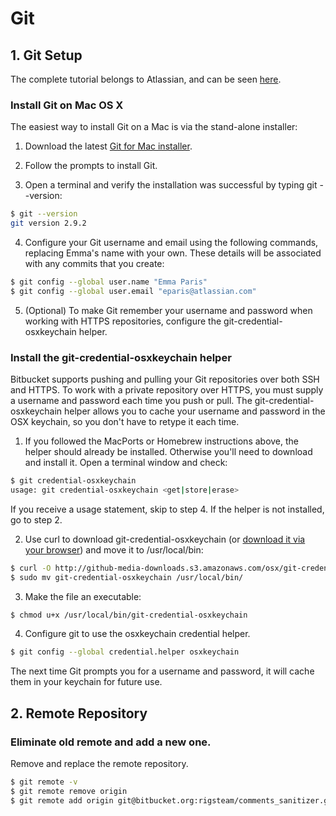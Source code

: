 # Git

## 1. Git Setup

The complete tutorial belongs to Atlassian, and can be seen [here](https://www.atlassian.com/git/tutorials/install-git).

### Install Git on Mac OS X

The easiest way to install Git on a Mac is via the stand-alone installer:

1. Download the latest [Git for Mac installer](https://sourceforge.net/projects/git-osx-installer/files/).

2. Follow the prompts to install Git.

3. Open a terminal and verify the installation was successful by typing git --version:

```bash
$ git --version
git version 2.9.2
```

4. Configure your Git username and email using the following commands, replacing Emma's name with your own. These details will be associated with any commits that you create:

```bash
$ git config --global user.name "Emma Paris"
$ git config --global user.email "eparis@atlassian.com"
```

5. (Optional) To make Git remember your username and password when working with HTTPS repositories, configure the git-credential-osxkeychain helper.

### Install the git-credential-osxkeychain helper

Bitbucket supports pushing and pulling your Git repositories over both SSH and HTTPS. To work with a private repository over HTTPS, you must supply a username and password each time you push or pull. The git-credential-osxkeychain helper allows you to cache your username and password in the OSX keychain, so you don't have to retype it each time.

1. If you followed the MacPorts or Homebrew instructions above, the helper should already be installed. Otherwise you'll need to download and install it. Open a terminal window and check:

```bash
$ git credential-osxkeychain
usage: git credential-osxkeychain <get|store|erase>
```

If you receive a usage statement, skip to step 4. If the helper is not installed, go to step 2.

2. Use curl to download git-credential-osxkeychain (or [download it via your browser](http://github-media-downloads.s3.amazonaws.com/osx/git-credential-osxkeychain)) and move it to /usr/local/bin:

```bash
$ curl -O http://github-media-downloads.s3.amazonaws.com/osx/git-credential-osxkeychain
$ sudo mv git-credential-osxkeychain /usr/local/bin/
```

3. Make the file an executable:

```bash
$ chmod u+x /usr/local/bin/git-credential-osxkeychain
```

4. Configure git to use the osxkeychain credential helper.

```bash
$ git config --global credential.helper osxkeychain
```

The next time Git prompts you for a username and password, it will cache them in your keychain for future use.

## 2. Remote Repository

### Eliminate old remote and add a new one.

Remove and replace the remote repository.

```bash
$ git remote -v
$ git remote remove origin
$ git remote add origin git@bitbucket.org:rigsteam/comments_sanitizer.git
```